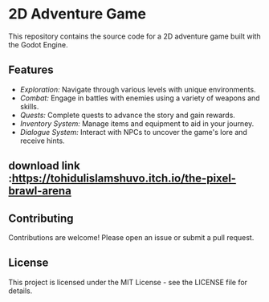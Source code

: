 



# 2D Adventure Game

This repository contains the source code for a 2D adventure game built with the Godot Engine. 

## Features
- *Exploration:* Navigate through various levels with unique environments.
- *Combat:* Engage in battles with enemies using a variety of weapons and skills.
- *Quests:* Complete quests to advance the story and gain rewards.
- *Inventory System:* Manage items and equipment to aid in your journey.
- *Dialogue System:* Interact with NPCs to uncover the game's lore and receive hints.

## download link :https://tohidulislamshuvo.itch.io/the-pixel-brawl-arena
## Contributing
Contributions are welcome! Please open an issue or submit a pull request.

## License
This project is licensed under the MIT License - see the LICENSE file for details.

